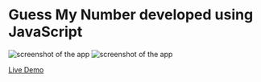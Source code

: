 # Guess My Number developed using JavaScript
 
![screenshot of the app](https://raw.githubusercontent.com/praveenorugantitech/praveenorugantitech-javascript/master/0_Projects/praveenorugantitech-guess-my-number/screenshot.PNG "Guess My Number")
![screenshot of the app](https://raw.githubusercontent.com/praveenorugantitech/praveenorugantitech-javascript/master/0_Projects/praveenorugantitech-guess-my-number/screenshot1.PNG "Guess My Number")


[Live Demo](https://praveenorugantitech.github.io/praveenorugantitech-javascript/0_Projects/praveenorugantitech-guess-my-number/Demo)


